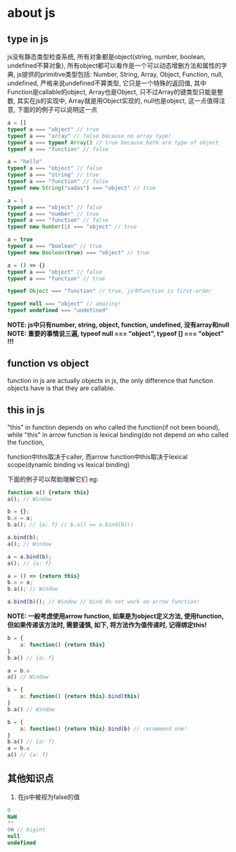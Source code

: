 # about js

## type in js 
js没有静态类型检查系统, 所有对象都是object(string, number, boolean, undefined不算对象), 所有object都可以看作是一个可以动态增删方法和属性的字典, js提供的primitive类型包括: Number, String, Array, Object, Function, null, undefined, 严格来说undefined不算类型, 它只是一个特殊的返回值, 其中Function是callable的object, Array也是Object, 只不过Array的键类型只能是整数, 其实在js的实现中, Array就是用Object实现的, null也是object, 这一点值得注意, 下面的的例子可以说明这一点

```javascript
a = []
typeof a === "object" // true
typeof a === "array" // false because no array type!
typeof a === typeof Array() // true because both are type of object
typeof a === "function" // false

a = "hello"
typeof a === "object" // false
typeof a === "string" // true
typeof a === "function" // false
typeof new String("sadas") === "object" // true

a = 1
typeof a === "object" // false
typeof a === "number" // true
typeof a === "function" // false
typeof new Number(1) === "object" // true

a = true
typeof a === "boolean" // true
typeof new Boolean(true) === "object" // true

a = () => {}
typeof a === "object" // false
typeof a === "function" // true

typeof Object === "function" // true, js中function is first-order 

typeof null === "object" // amazing!
typeof undefined === "undefined" 
```
**NOTE: js中只有number, string, object, function, undefined, 没有array和null**
**NOTE: 重要的事情说三遍, typeof null === "object", typeof [] === "object" !!!**

## function vs object
function in js are actually objects in js, the only difference that function objects have is that they are callable.

## this in js
"this" in function depends on who called the function(if not been bound), while "this" in arrow function is lexical binding(do not depend on who called the function,

function中this取决于caller, 而arrow function中this取决于lexical scope(dynamic binding vs lexical binding)

下面的例子可以帮助理解它们
eg:
```javascript
function a() {return this}
a(); // Window

b = {}; 
b.a = a;
b.a(); // {a: f} // b.a() == a.bind(b)()

a.bind(b);
a(); // Window

a = a.bind(b); 
a(); // {a: f} 

a = () => {return this}
b.a = a;
b.a(); // Window

a.bind(b)(); // Window // bind do not work on arrow function!
```

**NOTE: 一般考虑使用arrow function, 如果是为object定义方法, 使用function, 但如果传递该方法时, 需要谨慎, 如下, 将方法作为值传递时, 记得绑定this!**
```javascript
b = {
    a: function() {return this}
}
b.a() // {a: f}

a = b.a
a() // Window

b = {
    a: function() {return this}.bind(this)
}
b.a() // Window

b = {
    a: function() {return this}.bind(b) // recommend one! 
}
b.a() // {a: f}
a = b.a 
a() // {a: f}
```
## 其他知识点
1. 在js中被视为false的值
```javascript
0
NaN
""
0n // bigint
null
undefined 
```

